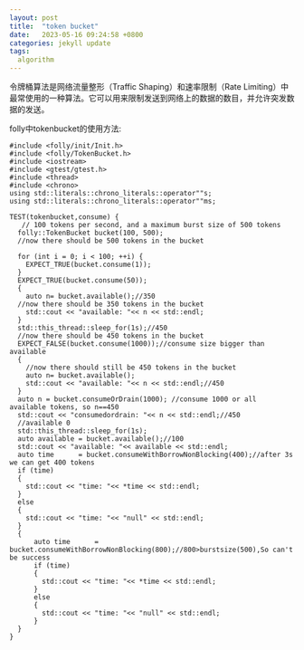 ```yaml
---
layout: post
title:  "token bucket"
date:   2023-05-16 09:24:58 +0800
categories: jekyll update
tags:
  algorithm 
---
```


令牌桶算法是网络流量整形（Traffic Shaping）和速率限制（Rate Limiting）中最常使用的一种算法。它可以用来限制发送到网络上的数据的数目，并允许突发数据的发送。

folly中tokenbucket的使用方法:

    #include <folly/init/Init.h>
    #include <folly/TokenBucket.h>
    #include <iostream>
    #include <gtest/gtest.h>
    #include <thread>
    #include <chrono>
    using std::literals::chrono_literals::operator""s;
    using std::literals::chrono_literals::operator""ms;

    TEST(tokenbucket,consume) {
       // 100 tokens per second, and a maximum burst size of 500 tokens
      folly::TokenBucket bucket(100, 500);
      //now there should be 500 tokens in the bucket

      for (int i = 0; i < 100; ++i) {
        EXPECT_TRUE(bucket.consume(1));
      }
      EXPECT_TRUE(bucket.consume(50));
      {
        auto n= bucket.available();//350
      //now there should be 350 tokens in the bucket
        std::cout << "available: "<< n << std::endl;
      }
      std::this_thread::sleep_for(1s);//450
      //now there should be 450 tokens in the bucket
      EXPECT_FALSE(bucket.consume(1000));//consume size bigger than available
      {
        //now there should still be 450 tokens in the bucket
        auto n= bucket.available();
        std::cout << "available: "<< n << std::endl;//450
      }
      auto n = bucket.consumeOrDrain(1000); //consume 1000 or all available tokens, so n==450
      std::cout << "consumedordrain: "<< n << std::endl;//450
      //available 0
      std::this_thread::sleep_for(1s);
      auto available = bucket.available();//100
      std::cout << "available: "<< available << std::endl;
      auto time      = bucket.consumeWithBorrowNonBlocking(400);//after 3s we can get 400 tokens
      if (time)
      {
        std::cout << "time: "<< *time << std::endl;
      }
      else
      {
        std::cout << "time: "<< "null" << std::endl;
      }
      {
          auto time      = bucket.consumeWithBorrowNonBlocking(800);//800>burstsize(500),So can't be success
          if (time)
          {
            std::cout << "time: "<< *time << std::endl;
          }
          else
          {
            std::cout << "time: "<< "null" << std::endl;
          }
      }
    }

